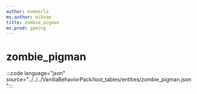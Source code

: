 ```yaml
---
author: mammerla
ms.author: mikeam
title: zombie_pigman
ms.prod: gaming
---
```


# zombie_pigman 

:::code language="json" source="../../../VanillaBehaviorPack/loot_tables/entities/zombie_pigman.json":::